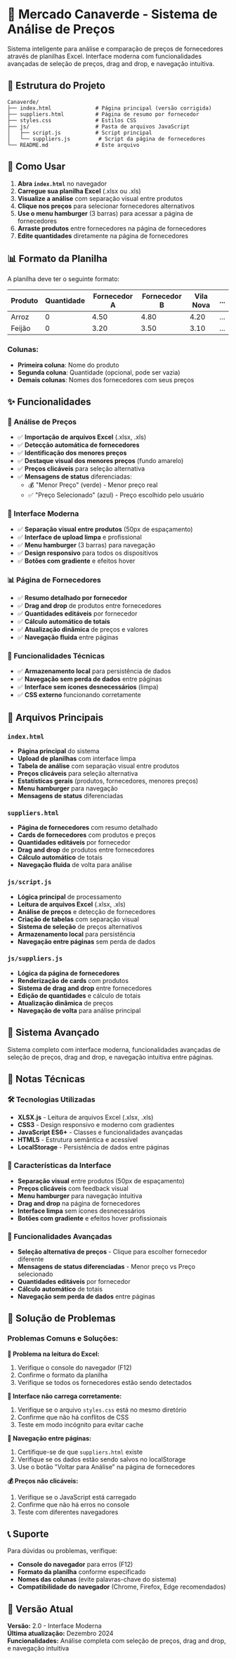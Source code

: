 # 🏪 Mercado Canaverde - Sistema de Análise de Preços

Sistema inteligente para análise e comparação de preços de fornecedores através de planilhas Excel. Interface moderna com funcionalidades avançadas de seleção de preços, drag and drop, e navegação intuitiva.

## 📁 Estrutura do Projeto

```
Canaverde/
├── index.html              # Página principal (versão corrigida)
├── suppliers.html          # Página de resumo por fornecedor
├── styles.css              # Estilos CSS
├── js/                     # Pasta de arquivos JavaScript
│   ├── script.js           # Script principal
│   └── suppliers.js         # Script da página de fornecedores
└── README.md               # Este arquivo
```

## 🚀 Como Usar

1. **Abra `index.html`** no navegador
2. **Carregue sua planilha Excel** (.xlsx ou .xls)
3. **Visualize a análise** com separação visual entre produtos
4. **Clique nos preços** para selecionar fornecedores alternativos
5. **Use o menu hamburger** (3 barras) para acessar a página de fornecedores
6. **Arraste produtos** entre fornecedores na página de fornecedores
7. **Edite quantidades** diretamente na página de fornecedores

## 📊 Formato da Planilha

A planilha deve ter o seguinte formato:

| Produto | Quantidade | Fornecedor A | Fornecedor B | Vila Nova | ... |
|---------|------------|--------------|--------------|-----------|-----|
| Arroz   | 0          | 4.50         | 4.80         | 4.20      | ... |
| Feijão  | 0          | 3.20         | 3.50         | 3.10      | ... |

### Colunas:
- **Primeira coluna**: Nome do produto
- **Segunda coluna**: Quantidade (opcional, pode ser vazia)
- **Demais colunas**: Nomes dos fornecedores com seus preços

## ✨ Funcionalidades

### 🎯 Análise de Preços
- ✅ **Importação de arquivos Excel** (.xlsx, .xls)
- ✅ **Detecção automática de fornecedores**
- ✅ **Identificação dos menores preços**
- ✅ **Destaque visual dos menores preços** (fundo amarelo)
- ✅ **Preços clicáveis** para seleção alternativa
- ✅ **Mensagens de status** diferenciadas:
  - 💰 "Menor Preço" (verde) - Menor preço real
  - ✅ "Preço Selecionado" (azul) - Preço escolhido pelo usuário

### 🎨 Interface Moderna
- ✅ **Separação visual entre produtos** (50px de espaçamento)
- ✅ **Interface de upload limpa** e profissional
- ✅ **Menu hamburger** (3 barras) para navegação
- ✅ **Design responsivo** para todos os dispositivos
- ✅ **Botões com gradiente** e efeitos hover

### 📊 Página de Fornecedores
- ✅ **Resumo detalhado por fornecedor**
- ✅ **Drag and drop** de produtos entre fornecedores
- ✅ **Quantidades editáveis** por fornecedor
- ✅ **Cálculo automático de totais**
- ✅ **Atualização dinâmica** de preços e valores
- ✅ **Navegação fluida** entre páginas

### 🔧 Funcionalidades Técnicas
- ✅ **Armazenamento local** para persistência de dados
- ✅ **Navegação sem perda de dados** entre páginas
- ✅ **Interface sem ícones desnecessários** (limpa)
- ✅ **CSS externo** funcionando corretamente

## 🔧 Arquivos Principais

### `index.html`
- **Página principal** do sistema
- **Upload de planilhas** com interface limpa
- **Tabela de análise** com separação visual entre produtos
- **Preços clicáveis** para seleção alternativa
- **Estatísticas gerais** (produtos, fornecedores, menores preços)
- **Menu hamburger** para navegação
- **Mensagens de status** diferenciadas

### `suppliers.html`
- **Página de fornecedores** com resumo detalhado
- **Cards de fornecedores** com produtos e preços
- **Quantidades editáveis** por fornecedor
- **Drag and drop** de produtos entre fornecedores
- **Cálculo automático** de totais
- **Navegação fluida** de volta para análise

### `js/script.js`
- **Lógica principal** de processamento
- **Leitura de arquivos Excel** (.xlsx, .xls)
- **Análise de preços** e detecção de fornecedores
- **Criação de tabelas** com separação visual
- **Sistema de seleção** de preços alternativos
- **Armazenamento local** para persistência
- **Navegação entre páginas** sem perda de dados

### `js/suppliers.js`
- **Lógica da página de fornecedores**
- **Renderização de cards** com produtos
- **Sistema de drag and drop** entre fornecedores
- **Edição de quantidades** e cálculo de totais
- **Atualização dinâmica** de preços
- **Navegação de volta** para análise principal

## 🎯 Sistema Avançado

Sistema completo com interface moderna, funcionalidades avançadas de seleção de preços, drag and drop, e navegação intuitiva entre páginas.

## 📝 Notas Técnicas

### 🛠️ Tecnologias Utilizadas
- **XLSX.js** - Leitura de arquivos Excel (.xlsx, .xls)
- **CSS3** - Design responsivo e moderno com gradientes
- **JavaScript ES6+** - Classes e funcionalidades avançadas
- **HTML5** - Estrutura semântica e acessível
- **LocalStorage** - Persistência de dados entre páginas

### 🎨 Características da Interface
- **Separação visual** entre produtos (50px de espaçamento)
- **Preços clicáveis** com feedback visual
- **Menu hamburger** para navegação intuitiva
- **Drag and drop** na página de fornecedores
- **Interface limpa** sem ícones desnecessários
- **Botões com gradiente** e efeitos hover profissionais

### 🔄 Funcionalidades Avançadas
- **Seleção alternativa de preços** - Clique para escolher fornecedor diferente
- **Mensagens de status diferenciadas** - Menor preço vs Preço selecionado
- **Quantidades editáveis** por fornecedor
- **Cálculo automático** de totais
- **Navegação sem perda de dados** entre páginas

## 🐛 Solução de Problemas

### Problemas Comuns e Soluções:

**📁 Problema na leitura do Excel:**
1. Verifique o console do navegador (F12)
2. Confirme o formato da planilha
3. Verifique se todos os fornecedores estão sendo detectados

**🎨 Interface não carrega corretamente:**
1. Verifique se o arquivo `styles.css` está no mesmo diretório
2. Confirme que não há conflitos de CSS
3. Teste em modo incógnito para evitar cache

**🔄 Navegação entre páginas:**
1. Certifique-se de que `suppliers.html` existe
2. Verifique se os dados estão sendo salvos no localStorage
3. Use o botão "Voltar para Análise" na página de fornecedores

**💰 Preços não clicáveis:**
1. Verifique se o JavaScript está carregado
2. Confirme que não há erros no console
3. Teste com diferentes navegadores

## 📞 Suporte

Para dúvidas ou problemas, verifique:
- **Console do navegador** para erros (F12)
- **Formato da planilha** conforme especificado
- **Nomes das colunas** (evite palavras-chave do sistema)
- **Compatibilidade do navegador** (Chrome, Firefox, Edge recomendados)

## 🚀 Versão Atual

**Versão:** 2.0 - Interface Moderna  
**Última atualização:** Dezembro 2024  
**Funcionalidades:** Análise completa com seleção de preços, drag and drop, e navegação intuitiva